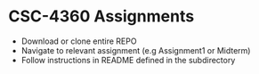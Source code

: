 # CSC-4360 Assignments 

- Download or clone entire REPO
- Navigate to relevant assignment (e.g Assignment1 or Midterm)
- Follow instructions in README defined in the subdirectory
